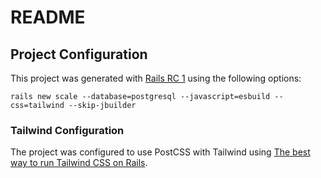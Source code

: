 # README

<!-- This README would normally document whatever steps are necessary to get the
application up and running.

Things you may want to cover:

* Ruby version

* System dependencies

* Configuration

* Database creation

* Database initialization

* How to run the test suite

* Services (job queues, cache servers, search engines, etc.)

* Deployment instructions

* ... -->

## Project Configuration
This project was generated with [Rails RC 1](https://rubygems.org/gems/rails/versions/7.0.0.rc1) using the following options:

```
rails new scale --database=postgresql --javascript=esbuild --css=tailwind --skip-jbuilder
```

### Tailwind Configuration
The project was configured to use PostCSS with Tailwind using [The best way to run Tailwind CSS on Rails](https://dev.to/phawk/the-best-way-to-run-tailwind-css-on-rails-302c).